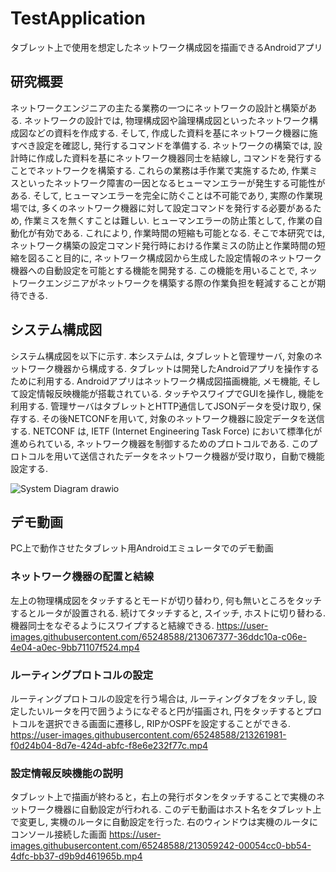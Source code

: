 # TestApplication
タブレット上で使用を想定したネットワーク構成図を描画できるAndroidアプリ

## 研究概要
ネットワークエンジニアの主たる業務の一つにネットワークの設計と構築がある. ネットワークの設計では,
物理構成図や論理構成図といったネットワーク構成図などの資料を作成する. そして, 作成した資料を基にネットワーク機器に施すべき設定を確認し, 発行するコマンドを準備する.
ネットワークの構築では, 設計時に作成した資料を基にネットワーク機器同士を結線し, コマンドを発行することでネットワークを構築する.
これらの業務は手作業で実施するため, 作業ミスといったネットワーク障害の一因となるヒューマンエラーが発生する可能性がある.
そして, ヒューマンエラーを完全に防ぐことは不可能であり, 実際の作業現場では, 多くのネットワーク機器に対して設定コマンドを発行する必要があるため, 作業ミスを無くすことは難しい.
ヒューマンエラーの防止策として, 作業の自動化が有効である. これにより, 作業時間の短縮も可能となる.
そこで本研究では, ネットワーク構築の設定コマンド発行時における作業ミスの防止と作業時間の短縮を図ること目的に, 
ネットワーク構成図から生成した設定情報のネットワーク機器への自動設定を可能とする機能を開発する.
この機能を用いることで, ネットワークエンジニアがネットワークを構築する際の作業負担を軽減することが期待できる.

## システム構成図
システム構成図を以下に示す. 本システムは, タブレットと管理サーバ, 対象のネットワーク機器から構成する. 
タブレットは開発したAndroidアプリを操作するために利用する. Androidアプリはネットワーク構成図描画機能, メモ機能, そして設定情報反映機能が搭載されている.
タッチやスワイプでGUIを操作し, 機能を利用する. 管理サーバはタブレットとHTTP通信してJSONデータを受け取り, 保存する.
その後NETCONFを用いて, 対象のネットワーク機器に設定データを送信する.
NETCONF は, IETF (Internet Engineering Task Force) において標準化が進められている, ネットワーク機器を制御するためのプロトコルである.
このプロトコルを用いて送信されたデータをネットワーク機器が受け取り，自動で機能設定する.


![System Diagram drawio](https://user-images.githubusercontent.com/65248588/213059164-e06ac083-c6eb-4ac2-a00c-39f88c07bf27.png)


## デモ動画
PC上で動作させたタブレット用Androidエミュレータでのデモ動画

### ネットワーク機器の配置と結線
左上の物理構成図をタッチするとモードが切り替わり, 何も無いところをタッチするとルータが設置される. 続けてタッチすると, スイッチ, ホストに切り替わる. 
機器同士をなぞるようにスワイプすると結線できる. 
https://user-images.githubusercontent.com/65248588/213067377-36ddc10a-c06e-4e04-a0ec-9bb71107f524.mp4

### ルーティングプロトコルの設定
ルーティングプロトコルの設定を行う場合は, ルーティングタブをタッチし, 設定したいルータを円で囲うようになぞると円が描画され, 円をタッチするとプロトコルを選択できる画面に遷移し, RIPかOSPFを設定することができる. 
https://user-images.githubusercontent.com/65248588/213261981-f0d24b04-8d7e-424d-abfc-f8e6e232f77c.mp4



### 設定情報反映機能の説明
タブレット上で描画が終わると，右上の発行ボタンをタッチすることで実機のネットワーク機器に自動設定が行われる. 
このデモ動画はホスト名をタブレット上で変更し, 実機のルータに自動設定を行った. 右のウィンドウは実機のルータにコンソール接続した画面
https://user-images.githubusercontent.com/65248588/213059242-00054cc0-bb54-4dfc-bb37-d9b9d461965b.mp4


